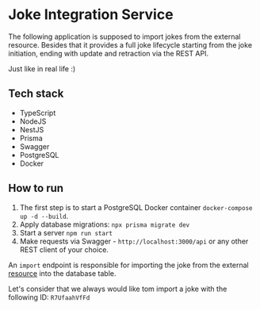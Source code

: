 # Joke Integration Service

The following application is supposed to import jokes from the external resource.
Besides that it provides a full joke lifecycle starting from the joke initiation, ending with update and retraction via
the REST API.

Just like in real life :)

## Tech stack

* TypeScript
* NodeJS
* NestJS
* Prisma
* Swagger
* PostgreSQL
* Docker

## How to run

1. The first step is to start a PostgreSQL Docker container `docker-compose up -d --build`.
2. Apply database migrations: `npx prisma migrate dev`
3. Start a server `npm run start`
4. Make requests via Swagger - `http://localhost:3000/api` or any other REST client of your choice.

An `import` endpoint is responsible for importing the joke from the external [resource](https://icanhazdadjoke.com/api)
into the database table.

Let's consider that we always would like tom import a joke with the following ID: `R7UfaahVfFd`